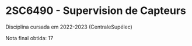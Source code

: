 # 2SC6490 - Supervision de Capteurs
Disciplina cursada em 2022-2023 (CentraleSupélec)

Nota final obtida: 17

